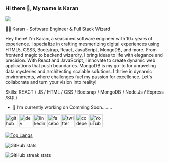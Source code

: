 ### Hi there 👋, My name is Karan
![](https://pbs.twimg.com/media/GJ7fazNXcAAIP7z?format=jpg&name=small)

👨‍💻 Karan - Software Engineer & Full Stack Wizard

Hey there! I'm Karan, a seasoned software engineer with 10+ years of experience. I specialize in crafting mesmerizing digital experiences using HTML5, CSS3, Bootstrap, React, JavaScript, MongoDB, and more. From frontend magic to backend wizardry, I bring ideas to life with elegance and precision. With React and JavaScript, I innovate to create dynamic web applications that push boundaries. MongoDB is my go-to for unraveling data mysteries and architecting scalable solutions. I thrive in dynamic environments, where challenges fuel my passion for excellence. Let's collaborate and turn your vision into reality!

Skills:  REACT / JS / HTML / CSS / Bootsrap / MongoDB / Node.Js / Express /SQL/ 

- 🔭 I’m currently working on Comming Soon........ 


[<img src='https://cdn.jsdelivr.net/npm/simple-icons@3.0.1/icons/github.svg' alt='github' height='40'>](https://github.com/ivatinal)  [<img src='https://cdn.jsdelivr.net/npm/simple-icons@3.0.1/icons/dev-dot-to.svg' alt='dev' height='40'>](https://dev.to/ivatinal)  [<img src='https://cdn.jsdelivr.net/npm/simple-icons@3.0.1/icons/linkedin.svg' alt='linkedin' height='40'>](https://www.linkedin.com/in/ivatinal/)  [<img src='https://cdn.jsdelivr.net/npm/simple-icons@3.0.1/icons/facebook.svg' alt='facebook' height='40'>](https://www.facebook.com/ivatinal)  [<img src='https://cdn.jsdelivr.net/npm/simple-icons@3.0.1/icons/twitter.svg' alt='twitter' height='40'>](https://twitter.com/karandevloper)  [<img src='https://cdn.jsdelivr.net/npm/simple-icons@3.0.1/icons/codepen.svg' alt='codepen' height='40'>](https://codepen.io/ivatinal)  [<img src='https://cdn.jsdelivr.net/npm/simple-icons@3.0.1/icons/youtube.svg' alt='YouTube' height='40'>](https://www.youtube.com/channel/ivatinal)  

[![Top Langs](https://github-readme-stats.vercel.app/api/top-langs/?username=ivatinal)](https://github.com/anuraghazra/github-readme-stats)

![GitHub stats](https://github-readme-stats.vercel.app/api?username=ohiocodehunter&show_icons=true)  

![GitHub streak stats](https://streak-stats.demolab.com/?user=ohiocodehunter)  


